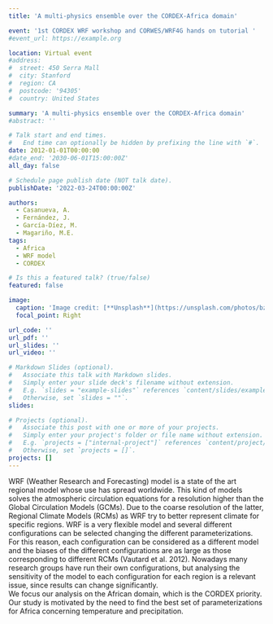 ```yaml
---
title: 'A multi-physics ensemble over the CORDEX-Africa domain'

event: '1st CORDEX WRF workshop and CORWES/WRF4G hands on tutorial '
#event_url: https://example.org

location: Virtual event
#address:
#  street: 450 Serra Mall
#  city: Stanford
#  region: CA
#  postcode: '94305'
#  country: United States

summary: 'A multi-physics ensemble over the CORDEX-Africa domain'
#abstract: ''

# Talk start and end times.
#   End time can optionally be hidden by prefixing the line with `#`.
date: 2012-01-01T00:00:00
#date_end: '2030-06-01T15:00:00Z'
all_day: false

# Schedule page publish date (NOT talk date).
publishDate: '2022-03-24T00:00:00Z'

authors: 
  - Casanueva, A.
  - Fernández, J.
  - García-Díez, M.
  - Magariño, M.E.
tags: 
  - Africa
  - WRF model
  - CORDEX

# Is this a featured talk? (true/false)
featured: false

image:
  caption: 'Image credit: [**Unsplash**](https://unsplash.com/photos/bzdhc5b3Bxs)'
  focal_point: Right

url_code: ''
url_pdf: ''
url_slides: ''
url_video: ''

# Markdown Slides (optional).
#   Associate this talk with Markdown slides.
#   Simply enter your slide deck's filename without extension.
#   E.g. `slides = "example-slides"` references `content/slides/example-slides.md`.
#   Otherwise, set `slides = ""`.
slides:

# Projects (optional).
#   Associate this post with one or more of your projects.
#   Simply enter your project's folder or file name without extension.
#   E.g. `projects = ["internal-project"]` references `content/project/deep-learning/index.md`.
#   Otherwise, set `projects = []`.
projects: []
---
```


<p>WRF (Weather Research and Forecasting) model is a state of the art regional model whose use has spread worldwide. This kind of models solves the atmospheric circulation equations for a resolution higher than the Global Circulation Models (GCMs). Due to the coarse resolution of the latter, Regional Climate Models (RCMs) as WRF try to better represent climate for specific regions. WRF is a very flexible model and several different configurations can be selected changing the different parameterizations. For this reason,  each configuration can be considered as a different model and the biases of the different configurations are as large as those corresponding to different RCMs (Vautard et al. 2012). Nowadays many research groups have run their own configurations, but analysing the sensitivity of the model to each configuration for each region is a relevant issue, since results can change significantly.<br />
We focus our analysis on the African domain, which is the  CORDEX  priority. Our study is motivated by the need to find the best set of parameterizations for Africa concerning temperature and precipitation.</p>
